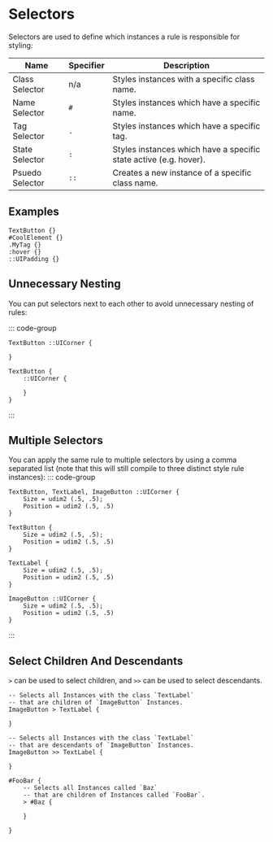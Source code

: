 # Selectors

Selectors are used to define which instances a rule is responsible for styling:

| Name | Specifier | Description |
| ---- | --------- | ----------- |
| Class Selector | n/a | Styles instances with a specific class name. |
| Name Selector | `#` | Styles instances which have a specific name. |
| Tag Selector | `.` | Styles instances which have a specific tag. |
| State Selector | `:` | Styles instances which have a specific state active (e.g. hover). |
| Psuedo Selector | `::` | Creates a new instance of a specific class name. |





## Examples
```rsml
TextButton {}
#CoolElement {}
.MyTag {}
:hover {}
::UIPadding {}
```





## Unnecessary Nesting

You can put selectors next to each other to avoid unnecessary nesting of rules:

::: code-group
```rsml [After]
TextButton ::UICorner {

}
```
```rsml [Before]
TextButton {
    ::UICorner {

    }
}
```
:::






## Multiple Selectors

You can apply the same rule to multiple selectors by using a comma separated list (note that this will still compile to three distinct style rule instances):
::: code-group
```rsml [After]
TextButton, TextLabel, ImageButton ::UICorner {
    Size = udim2 (.5, .5);
    Position = udim2 (.5, .5)
}
```

```rsml [Before]
TextButton {
    Size = udim2 (.5, .5);
    Position = udim2 (.5, .5)
}

TextLabel {
    Size = udim2 (.5, .5);
    Position = udim2 (.5, .5)
}

ImageButton ::UICorner {
    Size = udim2 (.5, .5);
    Position = udim2 (.5, .5)
}
```
:::


## Select Children And Descendants

`>` can be used to select children, and `>>` can be used to select descendants.

```rsml
-- Selects all Instances with the class `TextLabel`
-- that are children of `ImageButton` Instances.
ImageButton > TextLabel {

}

-- Selects all Instances with the class `TextLabel`
-- that are descendants of `ImageButton` Instances.
ImageButton >> TextLabel {

}

#FooBar {
    -- Selects all Instances called `Baz`
    -- that are children of Instances called `FooBar`.
    > #Baz {

    }

}
```

